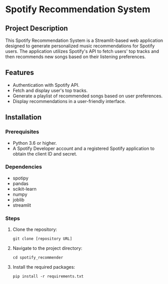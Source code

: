 # Spotify Recommendation System

## Project Description
This Spotify Recommendation System is a Streamlit-based web application designed to generate personalized music recommendations for Spotify users. The application utilizes Spotify's API to fetch users' top tracks and then recommends new songs based on their listening preferences.

## Features
- Authentication with Spotify API.
- Fetch and display user's top tracks.
- Generate a playlist of recommended songs based on user preferences.
- Display recommendations in a user-friendly interface.

## Installation

### Prerequisites
- Python 3.6 or higher.
- A Spotify Developer account and a registered Spotify application to obtain the client ID and secret.

### Dependencies
- spotipy
- pandas
- scikit-learn
- numpy
- joblib
- streamlit

### Steps
1. Clone the repository:
   ```
   git clone [repository URL]
   ```
2. Navigate to the project directory:
   ```
   cd spotify_recommender
   ```
3. Install the required packages:
   ```
   pip install -r requirements.txt
   ```